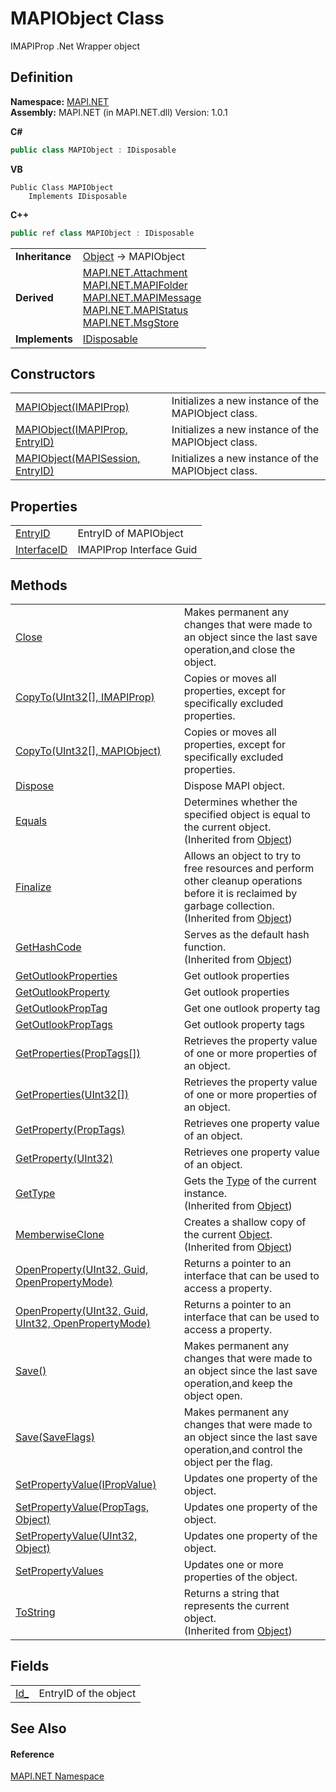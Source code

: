 # MAPIObject Class


IMAPIProp .Net Wrapper object



## Definition
**Namespace:** <a href="N_MAPI_NET.md">MAPI.NET</a>  
**Assembly:** MAPI.NET (in MAPI.NET.dll) Version: 1.0.1

**C#**
``` C#
public class MAPIObject : IDisposable
```
**VB**
``` VB
Public Class MAPIObject
	Implements IDisposable
```
**C++**
``` C++
public ref class MAPIObject : IDisposable
```

<table><tr><td><strong>Inheritance</strong></td><td><a href="https://learn.microsoft.com/dotnet/api/system.object" target="_blank" rel="noopener noreferrer">Object</a>  →  MAPIObject</td></tr>
<tr><td><strong>Derived</strong></td><td><a href="T_MAPI_NET_Attachment.md">MAPI.NET.Attachment</a><br /><a href="T_MAPI_NET_MAPIFolder.md">MAPI.NET.MAPIFolder</a><br /><a href="T_MAPI_NET_MAPIMessage.md">MAPI.NET.MAPIMessage</a><br /><a href="T_MAPI_NET_MAPIStatus.md">MAPI.NET.MAPIStatus</a><br /><a href="T_MAPI_NET_MsgStore.md">MAPI.NET.MsgStore</a></td></tr>
<tr><td><strong>Implements</strong></td><td><a href="https://learn.microsoft.com/dotnet/api/system.idisposable" target="_blank" rel="noopener noreferrer">IDisposable</a></td></tr>
</table>



## Constructors
<table>
<tr>
<td><a href="M_MAPI_NET_MAPIObject__ctor.md">MAPIObject(IMAPIProp)</a></td>
<td>Initializes a new instance of the MAPIObject class.</td></tr>
<tr>
<td><a href="M_MAPI_NET_MAPIObject__ctor_1.md">MAPIObject(IMAPIProp, EntryID)</a></td>
<td>Initializes a new instance of the MAPIObject class.</td></tr>
<tr>
<td><a href="M_MAPI_NET_MAPIObject__ctor_2.md">MAPIObject(MAPISession, EntryID)</a></td>
<td>Initializes a new instance of the MAPIObject class.</td></tr>
</table>

## Properties
<table>
<tr>
<td><a href="P_MAPI_NET_MAPIObject_EntryID.md">EntryID</a></td>
<td>EntryID of MAPIObject</td></tr>
<tr>
<td><a href="P_MAPI_NET_MAPIObject_InterfaceID.md">InterfaceID</a></td>
<td>IMAPIProp Interface Guid</td></tr>
</table>

## Methods
<table>
<tr>
<td><a href="M_MAPI_NET_MAPIObject_Close.md">Close</a></td>
<td>Makes permanent any changes that were made to an object since the last save operation,and close the object.</td></tr>
<tr>
<td><a href="M_MAPI_NET_MAPIObject_CopyTo.md">CopyTo(UInt32[], IMAPIProp)</a></td>
<td>Copies or moves all properties, except for specifically excluded properties.</td></tr>
<tr>
<td><a href="M_MAPI_NET_MAPIObject_CopyTo_1.md">CopyTo(UInt32[], MAPIObject)</a></td>
<td>Copies or moves all properties, except for specifically excluded properties.</td></tr>
<tr>
<td><a href="M_MAPI_NET_MAPIObject_Dispose.md">Dispose</a></td>
<td>Dispose MAPI object.</td></tr>
<tr>
<td><a href="https://learn.microsoft.com/dotnet/api/system.object.equals#system-object-equals(system-object)" target="_blank" rel="noopener noreferrer">Equals</a></td>
<td>Determines whether the specified object is equal to the current object.<br />(Inherited from <a href="https://learn.microsoft.com/dotnet/api/system.object" target="_blank" rel="noopener noreferrer">Object</a>)</td></tr>
<tr>
<td><a href="https://learn.microsoft.com/dotnet/api/system.object.finalize#system-object-finalize" target="_blank" rel="noopener noreferrer">Finalize</a></td>
<td>Allows an object to try to free resources and perform other cleanup operations before it is reclaimed by garbage collection.<br />(Inherited from <a href="https://learn.microsoft.com/dotnet/api/system.object" target="_blank" rel="noopener noreferrer">Object</a>)</td></tr>
<tr>
<td><a href="https://learn.microsoft.com/dotnet/api/system.object.gethashcode#system-object-gethashcode" target="_blank" rel="noopener noreferrer">GetHashCode</a></td>
<td>Serves as the default hash function.<br />(Inherited from <a href="https://learn.microsoft.com/dotnet/api/system.object" target="_blank" rel="noopener noreferrer">Object</a>)</td></tr>
<tr>
<td><a href="M_MAPI_NET_MAPIObject_GetOutlookProperties.md">GetOutlookProperties</a></td>
<td>Get outlook properties</td></tr>
<tr>
<td><a href="M_MAPI_NET_MAPIObject_GetOutlookProperty.md">GetOutlookProperty</a></td>
<td>Get outlook properties</td></tr>
<tr>
<td><a href="M_MAPI_NET_MAPIObject_GetOutlookPropTag.md">GetOutlookPropTag</a></td>
<td>Get one outlook property tag</td></tr>
<tr>
<td><a href="M_MAPI_NET_MAPIObject_GetOutlookPropTags.md">GetOutlookPropTags</a></td>
<td>Get outlook property tags</td></tr>
<tr>
<td><a href="M_MAPI_NET_MAPIObject_GetProperties.md">GetProperties(PropTags[])</a></td>
<td>Retrieves the property value of one or more properties of an object.</td></tr>
<tr>
<td><a href="M_MAPI_NET_MAPIObject_GetProperties_1.md">GetProperties(UInt32[])</a></td>
<td>Retrieves the property value of one or more properties of an object.</td></tr>
<tr>
<td><a href="M_MAPI_NET_MAPIObject_GetProperty.md">GetProperty(PropTags)</a></td>
<td>Retrieves one property value of an object.</td></tr>
<tr>
<td><a href="M_MAPI_NET_MAPIObject_GetProperty_1.md">GetProperty(UInt32)</a></td>
<td>Retrieves one property value of an object.</td></tr>
<tr>
<td><a href="https://learn.microsoft.com/dotnet/api/system.object.gettype#system-object-gettype" target="_blank" rel="noopener noreferrer">GetType</a></td>
<td>Gets the <a href="https://learn.microsoft.com/dotnet/api/system.type" target="_blank" rel="noopener noreferrer">Type</a> of the current instance.<br />(Inherited from <a href="https://learn.microsoft.com/dotnet/api/system.object" target="_blank" rel="noopener noreferrer">Object</a>)</td></tr>
<tr>
<td><a href="https://learn.microsoft.com/dotnet/api/system.object.memberwiseclone#system-object-memberwiseclone" target="_blank" rel="noopener noreferrer">MemberwiseClone</a></td>
<td>Creates a shallow copy of the current <a href="https://learn.microsoft.com/dotnet/api/system.object" target="_blank" rel="noopener noreferrer">Object</a>.<br />(Inherited from <a href="https://learn.microsoft.com/dotnet/api/system.object" target="_blank" rel="noopener noreferrer">Object</a>)</td></tr>
<tr>
<td><a href="M_MAPI_NET_MAPIObject_OpenProperty.md">OpenProperty(UInt32, Guid, OpenPropertyMode)</a></td>
<td>Returns a pointer to an interface that can be used to access a property.</td></tr>
<tr>
<td><a href="M_MAPI_NET_MAPIObject_OpenProperty_1.md">OpenProperty(UInt32, Guid, UInt32, OpenPropertyMode)</a></td>
<td>Returns a pointer to an interface that can be used to access a property.</td></tr>
<tr>
<td><a href="M_MAPI_NET_MAPIObject_Save.md">Save()</a></td>
<td>Makes permanent any changes that were made to an object since the last save operation,and keep the object open.</td></tr>
<tr>
<td><a href="M_MAPI_NET_MAPIObject_Save_1.md">Save(SaveFlags)</a></td>
<td>Makes permanent any changes that were made to an object since the last save operation,and control the object per the flag.</td></tr>
<tr>
<td><a href="M_MAPI_NET_MAPIObject_SetPropertyValue.md">SetPropertyValue(IPropValue)</a></td>
<td>Updates one property of the object.</td></tr>
<tr>
<td><a href="M_MAPI_NET_MAPIObject_SetPropertyValue_1.md">SetPropertyValue(PropTags, Object)</a></td>
<td>Updates one property of the object.</td></tr>
<tr>
<td><a href="M_MAPI_NET_MAPIObject_SetPropertyValue_2.md">SetPropertyValue(UInt32, Object)</a></td>
<td>Updates one property of the object.</td></tr>
<tr>
<td><a href="M_MAPI_NET_MAPIObject_SetPropertyValues.md">SetPropertyValues</a></td>
<td>Updates one or more properties of the object.</td></tr>
<tr>
<td><a href="https://learn.microsoft.com/dotnet/api/system.object.tostring#system-object-tostring" target="_blank" rel="noopener noreferrer">ToString</a></td>
<td>Returns a string that represents the current object.<br />(Inherited from <a href="https://learn.microsoft.com/dotnet/api/system.object" target="_blank" rel="noopener noreferrer">Object</a>)</td></tr>
</table>

## Fields
<table>
<tr>
<td><a href="F_MAPI_NET_MAPIObject_Id_.md">Id_</a></td>
<td>EntryID of the object</td></tr>
</table>

## See Also


#### Reference
<a href="N_MAPI_NET.md">MAPI.NET Namespace</a>  

